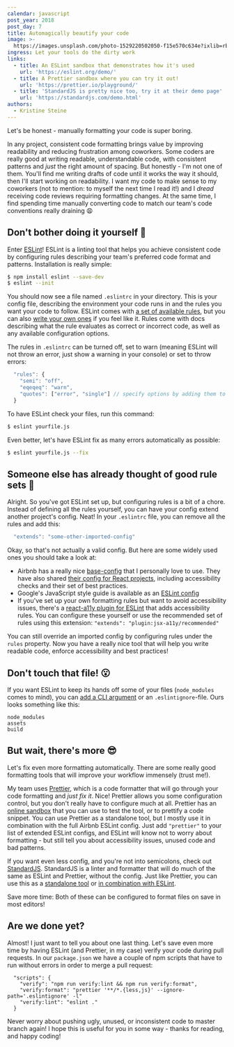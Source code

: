 ```yaml
---
calendar: javascript
post_year: 2018
post_day: 7
title: Automagically beautify your code
image: >-
  https://images.unsplash.com/photo-1529220502050-f15e570c634e?ixlib=rb-1.2.1&ixid=eyJhcHBfaWQiOjEyMDd9&auto=format&fit=crop&w=1701&q=80
ingress: Let your tools do the dirty work
links:
  - title: An ESLint sandbox that demonstrates how it's used
    url: 'https://eslint.org/demo/'
  - title: A Prettier sandbox where you can try it out!
    url: 'https://prettier.io/playground/'
  - title: 'StandardJS is pretty nice too, try it at their demo page'
    url: 'https://standardjs.com/demo.html'
authors:
  - Kristine Steine
---
```

Let's be honest - manually formatting your code is super boring.

In any project, consistent code formatting brings value by improving readability and reducing frustration among coworkers. Some coders are really good at writing readable, understandable code, with consistent patterns and _just_ the right amount of spacing. But honestly - I'm not one of them. You'll find me writing drafts of code until it works the way it should, then I'll start working on readability. I want my code to make sense to my coworkers (not to mention: to myself the next time I read it!) and I _dread_ receiving code reviews requiring formatting changes. At the same time, I find spending time manually converting code to match our team's code conventions really draining 😩

## Don't bother doing it yourself 🤷
Enter [ESLint](https://eslint.org)! ESLint is a linting tool that helps you achieve consistent code by configuring rules describing your team's preferred code format and patterns. Installation is really simple:

```sh
$ npm install eslint --save-dev
$ eslint --init
```

You should now see a file named `.eslintrc` in your directory. This is your config file, describing the environment your code runs in and the rules you want your code to follow. ESLint comes with [a set of available rules](https://eslint.org/docs/rules/), but you can also [write your own ones](https://eslint.org/docs/developer-guide/working-with-rules) if you feel like it. Rules come with docs describing what the rule evaluates as correct or incorrect code, as well as any available configuration options.

The rules in `.eslintrc` can be turned off, set to warn (meaning ESLint will not throw an error, just show a warning in your console) or set to throw errors:

```js
  "rules": {
    "semi": "off",
    "eqeqeq": "warn",
    "quotes": ["error", "single"] // specify options by adding them to an array along with the rule config
  }
```

To have ESLint check your files, run this command:

```sh
$ eslint yourfile.js
```

Even better, let's have ESLint fix as many errors automatically as possible:

```sh
$ eslint yourfile.js --fix
```

## Someone else has already thought of good rule sets 🙌
Alright. So you've got ESLint set up, but configuring rules is a bit of a chore. Instead of defining all the rules yourself, you can have your config extend another project's config. Neat! In your `.eslintrc` file, you can remove all the rules and add this:

```js
  "extends": "some-other-imported-config"
```

Okay, so that's not actually a valid config. But here are some widely used ones you should take a look at:
- Airbnb has a really nice [base-config](https://github.com/airbnb/javascript/tree/master/packages/eslint-config-airbnb-base/) that I personally love to use. They have also shared [their config for React projects](https://github.com/airbnb/javascript/tree/master/packages/eslint-config-airbnb), including accessibility checks and their set of best practices.
- Google's JavaScript style guide is available as an [ESLint config](https://github.com/google/eslint-config-google)
- If you've set up your own formatting rules but want to avoid accessibility issues, there's a [react-a11y plugin for ESLint](https://github.com/evcohen/eslint-plugin-jsx-a11y) that adds accessibility rules. You can configure these yourself or use the recommended set of rules using this extension: `"extends": "plugin:jsx-a11y/recommended"`

You can still override an imported config by configuring rules under the `rules` property. Now you have a really nice tool that will help you write readable code, enforce accessibility and best practices!

## Don't touch that file! 😮
If you want ESLint to keep its hands off some of your files (`node_modules` comes to mind), you can [add a CLI argument](https://eslint.org/docs/user-guide/command-line-interface#ignoring-files-from-linting) or an `.eslintignore`-file. Ours looks something like this:

```
node_modules
assets
build
```

## But wait, there's more 😎
Let's fix even more formatting automatically. There are some really good formatting tools that will improve your workflow immensely (trust me!).

My team uses [Prettier](https://prettier.io), which is a code formatter that will go through your code formatting and _just fix it_. Nice! Prettier allows you some configuration control, but you don't really have to configure much at all. Prettier has an [online sandbox](https://prettier.io/playground) that you can use to test the tool, or to prettify a code snippet. You can use Prettier as a standalone tool, but I mostly use it in combination with the full Airbnb ESLint config. Just add `"prettier"` to your list of extended ESLint configs, and ESLint will know not to worry about formatting - but still tell you about accessibility issues, unused code and bad patterns.

If you want even less config, and you're not into semicolons, check out [StandardJS](https://standardjs.com/). StandardJS is a linter and formatter that will do much of the same as ESLint and Prettier, without the config. Just like Prettier, you can use this as a [standalone tool](https://github.com/standard/standard) or [in combination with ESLint](https://github.com/standard/eslint-config-standard).

Save more time: Both of these can be configured to format files on save in most editors!

## Are we done yet?
Almost! I just want to tell you about one last thing. Let's save even more time by having ESLint (and Prettier, in my case) verify your code during pull requests. In our `package.json` we have a couple of npm scripts that have to run without errors in order to merge a pull request:

```
  "scripts": {
    "verify": "npm run verify:lint && npm run verify:format",
    "verify:format": "prettier '**/*.{less,js}' --ignore-path='.eslintignore' -l"
    "verify:lint": "eslint ."
  }
```

Never worry about pushing ugly, unused, or inconsistent code to master branch again! I hope this is useful for you in some way - thanks for reading, and happy coding!
